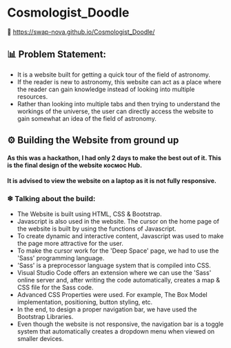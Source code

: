 # Cosmologist_Doodle

🔗 https://swap-nova.github.io/Cosmologist_Doodle/

## 📊 Problem Statement:
* It is a website built for getting a quick tour of the field of astronomy. 
* If the reader is new to astronomy, this website can act as a place where the reader can gain knowledge instead of looking into multiple resources.
* Rather than looking into multiple tabs and then trying to understand the workings of the universe, the user can directly access the website to gain somewhat an idea of the field of astronomy.

## ⚙ Building the Website from ground up
#### As this was a hackathon, I had only 2 days to make the best out of it. This is the final design of the website космос Hub. 
#### It is advised to view the website on a laptop as it is not fully responsive. 

### ❄ Talking about the build:
* The Website is built using HTML, CSS & Bootstrap.
* Javascript is also used in the website. The cursor on the home page of the website is built by using the functions of Javascript. 
* To create dynamic and interactive content, Javascript was used to make the page more attractive for the user.
* To make the cursor work for the 'Deep Space' page, we had to use the 'Sass' programming language. 
* 'Sass' is a preprocessor language system that is compiled into CSS.
* Visual Studio Code offers an extension where we can use the 'Sass' online server and, after writing the code automatically, creates a map & CSS file for the Sass code.
* Advanced CSS Properties were used. For example, The Box Model implementation, positioning, button styling, etc.
* In the end, to design a proper navigation bar, we have used the Bootstrap Libraries.
* Even though the website is not responsive, the navigation bar is a toggle system that automatically creates a dropdown menu when viewed on smaller devices.
